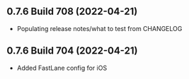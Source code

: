 ## 0.7.6 Build 708 (2022-04-21)
- Populating release notes/what to test from CHANGELOG

## 0.7.6 Build 704 (2022-04-21)
- Added FastLane config for iOS
